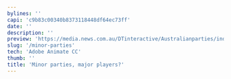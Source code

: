 ```yaml
---
bylines: ''
capi: 'c9b83c00340b8373118448df64ec73ff'
date: ''
description: ''
preview: 'https://media.news.com.au/DTinteractive/Australianparties/index.html'
slug: '/minor-parties'
tech: 'Adobe Animate CC'
thumb: ''
title: 'Minor parties, major players?'
---
```

